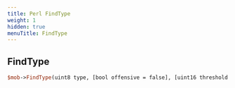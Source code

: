 ```yaml
---
title: Perl FindType
weight: 1
hidden: true
menuTitle: FindType
---
```

## FindType
```perl
$mob->FindType(uint8 type, [bool offensive = false], [uint16 threshold = 100])
```